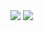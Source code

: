 <div> 
  <img src="https://github-readme-stats.vercel.app/api?username=gustavodalves&show_icons=true&theme=dracula">
  <img src="https://github-readme-stats.vercel.app/api/top-langs/?username=gustavodalves&layout=compact&theme=dracula">
</div>
